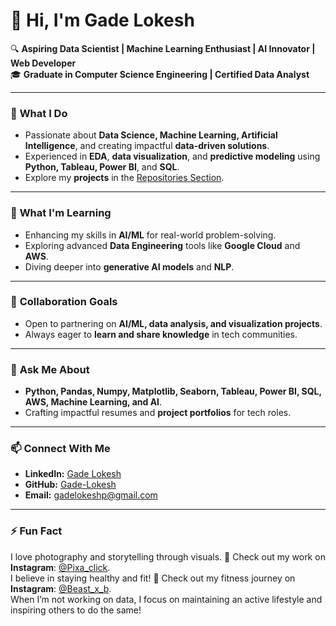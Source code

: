 # 👋 Hi, I'm Gade Lokesh

🔍 **Aspiring Data Scientist | Machine Learning Enthusiast | AI Innovator | Web Developer**  
🎓 **Graduate in Computer Science Engineering | Certified Data Analyst**

---

### 🌟 **What I Do**  
- Passionate about **Data Science, Machine Learning, Artificial Intelligence**, and creating impactful **data-driven solutions**.  
- Experienced in **EDA**, **data visualization**, and **predictive modeling** using **Python, Tableau, Power BI**, and **SQL**.  
- Explore my **projects** in the [Repositories Section](https://github.com/gadelokesh?tab=repositories).  

---

### 🌱 **What I'm Learning**  
- Enhancing my skills in **AI/ML** for real-world problem-solving.  
- Exploring advanced **Data Engineering** tools like **Google Cloud** and **AWS**.  
- Diving deeper into **generative AI models** and **NLP**.

---

### 🤝 **Collaboration Goals**  
- Open to partnering on **AI/ML, data analysis, and visualization projects**.  
- Always eager to **learn and share knowledge** in tech communities.

---

### 💬 **Ask Me About**  
- **Python, Pandas, Numpy, Matplotlib, Seaborn, Tableau, Power BI, SQL, AWS, Machine Learning, and AI**.  
- Crafting impactful resumes and **project portfolios** for tech roles.  

---

### 📫 **Connect With Me**  
- **LinkedIn:** [Gade Lokesh](https://www.linkedin.com/in/gade-lokesh/)
- **GitHub:** [Gade-Lokesh](https://www.github.com/gadelokesh/)  
- **Email:** gadelokeshp@gmail.com  

---

### ⚡ **Fun Fact**  
I love photography and storytelling through visuals. 📸 Check out my work on **Instagram**: [@Pixa_click](https://wvwv.instagram.com/pixa_click/).  
I believe in staying healthy and fit! 💪 Check out my fitness journey on **Instagram**: [@Beast_x_b](https://www.instagram.com/beast_x_b).  
When I’m not working on data, I focus on maintaining an active lifestyle and inspiring others to do the same!
